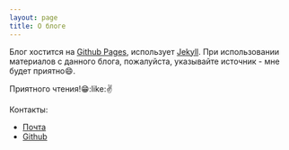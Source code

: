 ```yaml
---
layout: page
title: О блоге
---
```



Блог хостится на [Github Pages](https://pages.github.com/), использует [Jekyll](http://jekyllrb.com/). При использовании материалов с данного блога, пожалуйста, указывайте источник - мне будет приятно:smile:.

Приятного чтения!:grin::like::v:

Контакты:

* [Почта](mailto:suverlife@ya.ru)
* [Github](https://github.com/whitepingvin)
